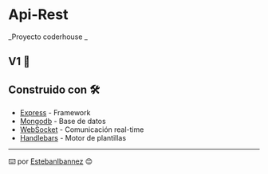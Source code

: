 # Api-Rest

_Proyecto coderhouse _

## V1 🚀


## Construido con 🛠️

* [Express](https://expressjs.com/es/4x/api.html) - Framework 
* [Mongodb](https://docs.mongodb.com/manual/) - Base de datos
* [WebSocket](https://socket.io/) - Comunicación real-time
* [Handlebars](https://www.npmjs.com/package/hbs/) - Motor de plantillas




---
⌨️ por [EstebanIbannez](https://github.com/estebanibannez) 😊
